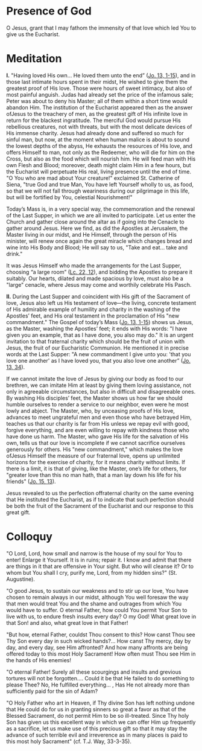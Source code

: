# Presence of God

O Jesus, grant that I may fathom the immensity of that love which led You to give us the Eucharist.

# Meditation

**I.** "Having loved His own... He loved them unto the end” ([Jo. 13, 1-15](https://vulgata.online/bible/Jo.13?ed=DR2&vfn=DR2.Jo.13.1-15:vs)), and in those last intimate hours spent in their midst, He wished to give them the greatest proof of His love. Those were hours of sweet intimacy, but also of most painful anguish. Judas had already set the price of the infamous sale; Peter was about to deny his Master; all of them within a short time would abandon Him. The institution of the Eucharist appeared then as the answer ofJesus to the treachery of men, as the greatest gift of His infinite love in return for the blackest ingratitude. The merciful God would pursue His rebellious creatures, not with threats, but with the most delicate devices of His immense charity. Jesus had already done and suffered so much for sinful man, but now, at the moment when human malice is about to sound the lowest depths of the abyss, He exhausts the resources of His love, and offers Himself to man, not only as the Redeemer, who will die for him on the Cross, but also as the food which will nourish him. He will feed man with His own Flesh and Blood; moreover, death might claim Him in a few hours, but the Eucharist will perpetuate His real, living presence until the end of time. "O You who are mad about Your creature!" exclaimed St. Catherine of Siena, "true God and true Man, You have left Yourself wholly to us, as food, so that we will not fall through weariness during our pilgrimage in this life, but will be fortified by You, celestial Nourishment!"

Today’s Mass is, in a very special way, the commemoration and the renewal of the Last Supper, in which we are all invited to participate. Let us enter the Church and gather close around the altar as if going into the Cenacle to gather around Jesus. Here we find, as did the Apostles at Jerusalem, the Master living in our midst, and He Himself, through the person of His minister, will renew once again the great miracle which changes bread and wine into His Body and Blood; He will say to us, "Take and eat... take and drink."

It was Jesus Himself who made the arrangements for the Last Supper, choosing “a large room” ([Lc. 22, 12](https://vulgata.online/bible/Lc.22?ed=DR2&vfn=DR2.Lc.22.12:vs)), and bidding the Apostles to prepare it suitably. Our hearts, dilated and made spacious by love, must also be a "large" cenacle, where Jesus may come and worthily celebrate His Pasch.

**II.** During the Last Supper and coincident with His gift of the Sacrament of love, Jesus also left us His testament of love—the living, concrete testament of His admirable example of humility and charity in the washing of the Apostles’ feet, and His oral testament in the proclamation of His "new commandment." The Gospel of today’s Mass ([Jo. 13, 1-15](https://vulgata.online/bible/Jo.13?ed=DR2&vfn=DR2.Jo.13.1-15:vs)) shows us Jesus, as the Master, washing the Apostles’ feet; it ends with His words: "I have given you an example, that as I have done, you also may do." It is an urgent invitation to that fraternal charity which should be the fruit of union with Jesus, the fruit of our Eucharistic Communion. He mentioned it in precise words at the Last Supper: "A new commandment I give unto you: 'that you love one another' as I have loved you, that you also love one another” ([Jo. 13, 34](https://vulgata.online/bible/Jo.13?ed=DR2&vfn=DR2.Jo.13.34:vs)).

If we cannot imitate the love of Jesus by giving our body as food to our brethren, we can imitate Him at least by giving them loving assistance, not only in agreeable circumstances, but also in difficult and disagreeable ones. By washing His disciples’ feet, the Master shows us how far we should humble ourselves to render a service to our neighbor, even were he most lowly and abject. The Master, who, by unceasing proofs of His love, advances to meet ungrateful men and even those who have betrayed Him, teaches us that our charity is far from His unless we repay evil with good, forgive everything, and are even willing to repay with kindness those who have done us harm. The Master, who gave His life for the salvation of His own, tells us that our love is incomplete if we cannot sacrifice ourselves generously for others. His "new commandment," which makes the love ofJesus Himself the measure of our fraternal love, opens up unlimited horizons for the exercise of charity, for it means charity without limits. If there is a limit, it is that of giving, like the Master, one’s life for others, for "greater love than this no man hath, that a man lay down his life for his friends" ([Jo. 15, 13](https://vulgata.online/bible/Jo.15?ed=DR2&vfn=DR2.Jo.15.13:vs)).

Jesus revealed to us the perfection offraternal charity on the same evening that He instituted the Eucharist, as if to indicate that such perfection should be both the fruit of the Sacrament of the Eucharist and our response to this great gift.

# Colloquy

"O Lord, Lord, how small and narrow is the house of my soul for You to enter! Enlarge it Yourself. It is in ruins; repair it. I know and admit that there are things in it that are offensive in Your sight. But who will cleanse it? Or to whom but You shall I cry, purify me, Lord, from my hidden sins?" (St. Augustine).

"O good Jesus, to sustain our weakness and to stir up our love, You have chosen to remain always in our midst, although You well foresaw the way that men would treat You and the shame and outrages from which You would have to suffer. O eternal Father, how could You permit Your Son to live with us, to endure fresh insults every day? O my God! What great love in that Son! and also, what great love in that Father!

"But how, eternal Father, couldst Thou consent to this? How canst Thou see Thy Son every day in such wicked hands?... How canst Thy mercy, day by day, and every day, see Him affronted? And how many affronts are being offered today to this most Holy Sacrament! How often must Thou see Him in the hands of His enemies!

"O eternal Father! Surely all these scourgings and insults and grevious tortures will not be forgotten.... Could it be that He failed to do something to please Thee? No, He fulfilled everything... , Has He not already more than sufficiently paid for the sin of Adam?

"O Holy Father who art in Heaven, if Thy divine Son has left nothing undone that He could do for us in granting sinners so great a favor as that of the Blessed Sacrament, do not permit Him to be so ill-treated. Since Thy holy Son has given us this excellent way in which we can offer Him up frequently as a sacrifice, let us make use of this precious gift so that it may stay the advance of such terrible evil and irreverence as in many places is paid to this most holy Sacrament" (cf. T.J. Way, 33-3-35).